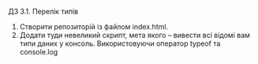ДЗ 3.1. Перелік типів

1. Створити репозиторій із файлом index.html.
2. Додати туди невеликий скрипт, мета якого – вивести всі відомі вам типи даних у консоль. Використовуючи оператор typeof та console.log